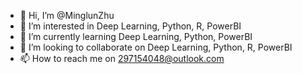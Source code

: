- 👋 Hi, I’m @MinglunZhu
- 👀 I’m interested in Deep Learning, Python, R, PowerBI
- 🌱 I’m currently learning Deep Learning, Python, PowerBI
- 💞️ I’m looking to collaborate on Deep Learning, Python, R, PowerBI
- 📫 How to reach me on 297154048@outlook.com

<!---
MinglunZhu/MinglunZhu is a ✨ special ✨ repository because its `README.md` (this file) appears on your GitHub profile.
You can click the Preview link to take a look at your changes.
--->
